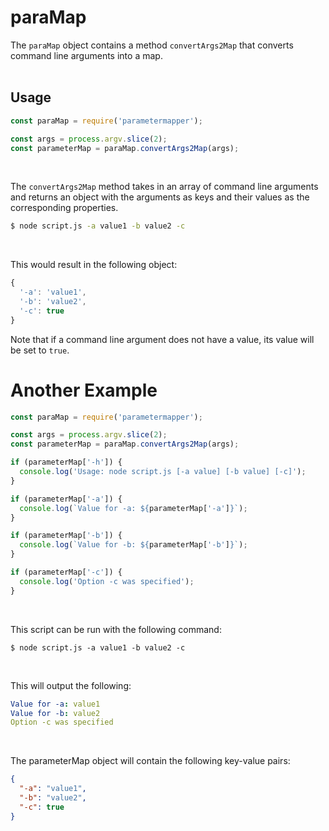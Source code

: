 <h1>paraMap</h1>

The `paraMap` object contains a method `convertArgs2Map` that converts command line arguments into a map.
<br>
<br>

<h2>Usage</h2>

```js
const paraMap = require('parametermapper');

const args = process.argv.slice(2);
const parameterMap = paraMap.convertArgs2Map(args);
```
<br>

The `convertArgs2Map` method takes in an array of command line arguments and returns an object with the arguments as keys and their values as the corresponding properties.

```bash
$ node script.js -a value1 -b value2 -c
```
<br>

This would result in the following object:
```js
{
  '-a': 'value1',
  '-b': 'value2',
  '-c': true
}
```

Note that if a command line argument does not have a value, its value will be set to `true`.
<br>

# Another Example

```js
const paraMap = require('parametermapper');

const args = process.argv.slice(2);
const parameterMap = paraMap.convertArgs2Map(args);

if (parameterMap['-h']) {
  console.log('Usage: node script.js [-a value] [-b value] [-c]');
}

if (parameterMap['-a']) {
  console.log(`Value for -a: ${parameterMap['-a']}`);
}

if (parameterMap['-b']) {
  console.log(`Value for -b: ${parameterMap['-b']}`);
}

if (parameterMap['-c']) {
  console.log('Option -c was specified');
}
```
<br>

This script can be run with the following command:

```
$ node script.js -a value1 -b value2 -c
```
<br>

This will output the following:
```yml
Value for -a: value1
Value for -b: value2
Option -c was specified
```
<br>

The parameterMap object will contain the following key-value pairs:
```json
{
  "-a": "value1",
  "-b": "value2",
  "-c": true
}
```